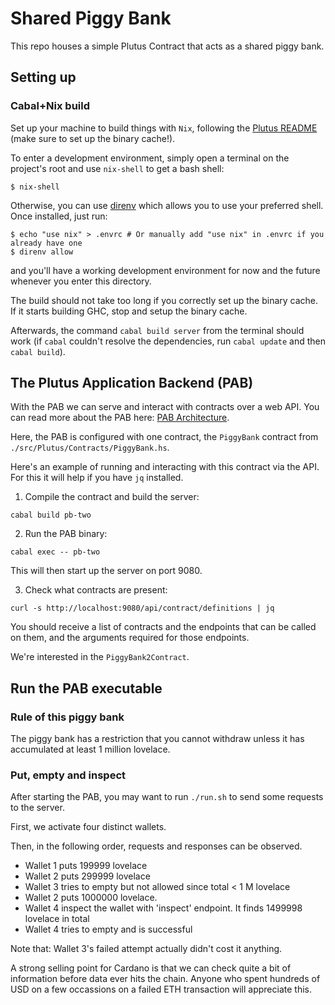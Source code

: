 # Shared Piggy Bank

This repo houses a simple Plutus Contract that acts as a shared piggy bank.

## Setting up

### Cabal+Nix build

Set up your machine to build things with `Nix`, following the [Plutus README](https://github.com/input-output-hk/plutus/blob/master/README.adoc) (make sure to set up the binary cache!).

To enter a development environment, simply open a terminal on the project's root and use `nix-shell` to get a bash shell:

```
$ nix-shell
```

Otherwise, you can use [direnv](https://github.com/direnv/direnv) which allows you to use your preferred shell. Once installed, just run:

```
$ echo "use nix" > .envrc # Or manually add "use nix" in .envrc if you already have one
$ direnv allow
```

and you'll have a working development environment for now and the future whenever you enter this directory.

The build should not take too long if you correctly set up the binary cache. If it starts building GHC, stop and setup the binary cache.

Afterwards, the command `cabal build server` from the terminal should work (if `cabal` couldn't resolve the dependencies, run `cabal update` and then `cabal build`).

## The Plutus Application Backend (PAB)

With the PAB we can serve and interact with contracts over a web API.
You can read more about the PAB here: [PAB Architecture](https://github.com/input-output-hk/plutus/blob/master/plutus-pab/ARCHITECTURE.adoc).

Here, the PAB is configured with one contract, the `PiggyBank` contract from `./src/Plutus/Contracts/PiggyBank.hs`.

Here's an example of running and interacting with this contract via the API. For this it will help if you have `jq` installed.

1. Compile the contract and build the server:

```
cabal build pb-two
```

2. Run the PAB binary:

```
cabal exec -- pb-two
````

This will then start up the server on port 9080.

3. Check what contracts are present:

```
curl -s http://localhost:9080/api/contract/definitions | jq
```

You should receive a list of contracts and the endpoints that can be called on them, and the arguments
required for those endpoints.

We're interested in the `PiggyBank2Contract`.

## Run the PAB executable
### Rule of this piggy bank 
The piggy bank has a restriction that you cannot withdraw unless it has accumulated at least 1 million lovelace.

### Put, empty and inspect

After starting the PAB, you may want to run `./run.sh` to send some requests to the server.

First, we activate four distinct wallets.

Then, in the following order,  requests and responses can be observed.

- Wallet 1 puts 199999 lovelace
- Wallet 2 puts 299999 lovelace
- Wallet 3 tries to empty but not allowed since total < 1 M lovelace
- Wallet 2 puts 1000000 lovelace.
- Wallet 4 inspect the wallet with 'inspect' endpoint. It finds 1499998 lovelace in total
- Wallet 4 tries to empty and is successful


Note that:
Wallet 3's failed attempt actually didn't cost it anything.

A strong selling point for Cardano is that we can check quite a bit of information before data ever hits the chain.
Anyone who spent hundreds of USD on a few occassions on a failed ETH transaction will appreciate this.
